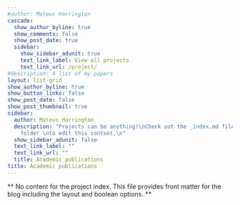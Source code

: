 ```yaml
---
#author: Mateus Harrington
cascade:
  show_author_byline: true
  show_comments: false
  show_post_date: true
  sidebar:
    show_sidebar_adunit: true
    text_link_label: View all projects
    text_link_url: /project/
#description: A list of my papers
layout: list-grid
show_author_byline: true
show_button_links: false
show_post_date: false
show_post_thumbnail: true
sidebar:
  author: Mateus Harrington
  description: "Projects can be anything!\nCheck out the _index.md file in the /project
    folder \nto edit this content.\n"
  show_sidebar_adunit: false
  text_link_label: ""
  text_link_url: ""
  title: Academic publications
title: Academic publications
---
```


** No content for the project index. This file provides front matter for the blog including the layout and boolean options. **
